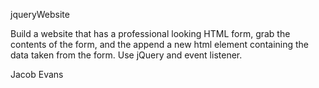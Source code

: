 jqueryWebsite

Build a website that has a professional looking HTML form, grab the contents of the form, and the append a new html element containing the data taken from the form. Use jQuery and event listener.

Jacob Evans
